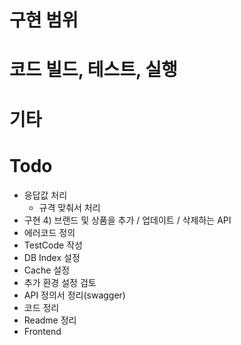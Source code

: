 # 구현 범위
# 코드 빌드, 테스트, 실행
# 기타



# Todo
- 응답값 처리
  - 규격 맞춰서 처리
- 구현 4) 브랜드 및 상품을 추가 / 업데이트 / 삭제하는 API
- 에러코드 정의
- TestCode 작성
- DB Index 설정
- Cache 설정
- 추가 환경 설정 검토
- API 정의서 정리(swagger)
- 코드 정리
- Readme 정리
- Frontend
